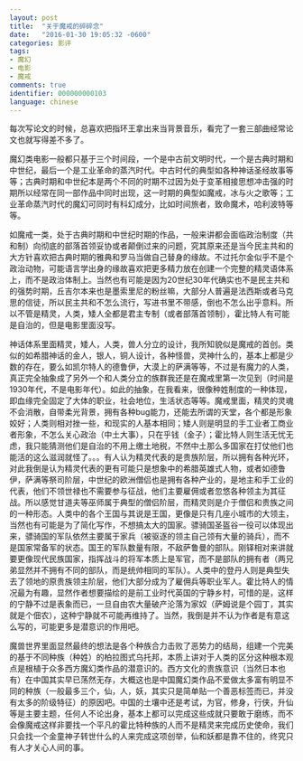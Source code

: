 ```yaml
---
layout: post
title:  "关于魔戒的碎碎念"
date:   "2016-01-30 19:05:32 -0600"
categories: 影评
tags: 
- 魔幻
- 电影
- 魔戒
comments: true
identifier: 000000000103
language: chinese
---
```


每次写论文的时候，总喜欢把指环王拿出来当背景音乐，看完了一套三部曲经常论文也就写得差不多了。
 
魔幻类电影一般都只基于三个时间段，一个是中古前文明时代，一个是古典时期和中世纪，最后一个是工业革命的蒸汽时代。中古时代的典型如各种神话圣经故事等等；古典时期和中世纪本是两个不同的时期不过因为处于变革相接思想冲击强的时期所以经常在同一部作品中同时出现，这一时期的典型如魔戒，冰与火之歌等；工业革命蒸汽时代的魔幻可同时有科幻成分，比如时间旅者，致命魔术，哈利波特等等。

如魔戒一类，处于古典时期和中世纪时期的作品，一般来讲都会面临政治制度（共和制）向彻底的部落首领妥协或者颠倒过来的问题，究其原来还是当今民主共和的大方针喜欢把古典时期的雅典和罗马当做自己替身的缘故。不过托尔金似乎不是个政治动物，可能语言学出身的缘故喜欢把更多精力放在创建一个完整的精灵语体系上，而不是政治体制上。当然也有可能是因为20世纪30年代确实也不是民主共和的强势时期，丘吉尔本来也是墨索里尼的粉丝嘛，大部分人普遍是法西斯或者马克思的信徒，所以民主共和不怎么流行，写进书里不带感，倒也不怎么出乎意料。所以不管是精灵，人类，矮人全都是君主专制（或者部落首领制），霍比特人有可能是自治的，但是电影里面没写。

神话体系里面精灵，矮人，人类，兽人分立的设计，我所知貌似是魔戒的首创。类似的如希腊神话的金人，银人，铜人设计，各种怪兽，灵神什么的，基本上都是少数的存在，要么如凯尔特人的德鲁伊，大漠上的萨满等等，不过是有魔力的人类，真正完全抽象成了另外一个和人类分立的族群我还是在魔戒里第一次见到（时间是1930年代，不是电影年代）。如此的抽象，在我看来，很像种姓制度的一种体现，即血缘完全固定了大体的职业，社会地位，生活状态等等。魔戒里面，精灵的灵魂不会消散，自带柔光背景，拥有各种bug能力，还能去所谓的天堂，各个都是形象姣好；人类则相对挫一些，和现实的人基本相同；矮人则是明显的手工业者工商业者形象，不怎么关心政治（中土大事），只在乎钱（金子）；霍比特人则生活无忧无虑，我只能猜测他们是自治的不用上缴土地税，不然中土那么多国家在打仗他们也能活的这么滋润就怪了。。。有人认为精灵代表的是贵族阶层，所以拥有各种光环，对此我倒是认为精灵代表的更有可能只是想象中的希腊英雄式人物，或者如德鲁伊，萨满等祭司阶层，中世纪的欧洲僧侣也是拥有各种产业的，是地主和手工业的代表，他们不领世禄也不需要参与征战，他们主要雇佣或者忽悠各种领主为其征战。所以感觉甘道夫等巫师属于典型的僧侣阶层，而精灵则是介于僧侣和贵族之间的一种形态。人类中的各个王国与其说是王国，更像是只有几座小城市的大领主，当然也有可能是为了简化写作，不想搞太大的国家。骠骑国圣盔谷一役可以体现出来，骠骑国的军队依然主要属于家兵（被驱逐的领主自己领有大量的骑兵），而不是国家常备军的状态。国王的军队数量有限，不敌萨鲁曼的部队。刚铎相对来讲就要更像现代民族国家，指挥战斗的将军本质上是军官，而不是部队的拥有者（两兄弟显然并不拥有不同的部队，而是统帅相同的军队）。人类中的登丹人则是典型失去了领地的原贵族领主阶层，他们大部分成为了雇佣兵等职业军人。霍比特人的情况最为有趣，显然作者想要描绘的是前工业时代英国的宁静乡村，可惜的是，这样的宁静不过是表象而已，一旦自由农大量破产沦落为家奴（萨姆说是个园丁，其实就是个佃农），这种宁静就不可能再维持了。当然，我倒是并不认为作者是有意这么写的，可能更多是潜意识的作用吧。

魔兽世界里面显然最终的想法是各个种族合力击败了恶势力的结局，组建一个完美的基于不同种族（种姓）的柏拉图式乌托邦，本质上讲对于人类的区分这种根本观点是根植于众多西方魔幻类作品的潜意识的。西方文化的贵族意识（当然日本也有）在中国其实早已荡然无存，大概这也是中国魔幻类作品不爱做太多富有明显不同的种族（一般最多三个，仙，人，妖，其实只是简单贴一个善恶标签而已，并没有太多的阶级特征）的原因吧。中国的土壤中还是考试，为官，修身，行侠，升仙等是主要主题，任何人不论出身，基本上都可以完成这些成就只要敢于磨练，而不会像魔戒这样非要找一个平凡的霍比特种族的人而不是精灵来完成历史使命，我们只会找一个金童神子转世什么的人来完成这项创举，仙和妖都是靠不住的，终究只有人才关心人间的事。
